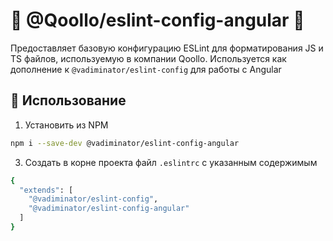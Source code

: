 # :whale: @Qoollo/eslint-config-angular :whale:

Предоставляет базовую конфигурацию ESLint для форматирования JS и TS файлов, используемую в компании Qoollo.
Используется как дополнение к `@vadiminator/eslint-config` для работы с Angular

## :dart: Использование

1) Установить из NPM

```bash
npm i --save-dev @vadiminator/eslint-config-angular
```

3) Создать в корне проекта файл `.eslintrc` с указанным содержимым
```bash
{
  "extends": [
    "@vadiminator/eslint-config",
    "@vadiminator/eslint-config-angular"
  ]
}
```
